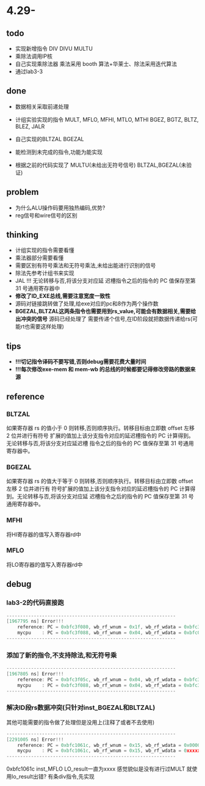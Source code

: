 # 4.29-

## todo

- 实现新增指令
DIV DIVU MULTU
- 乘除法调用IP核
- 自己实现乘除法器 乘法采用 booth 算法+华莱士、除法采用迭代算法
- 通过lab3-3

## done

- 数据相关采取前递处理
- 计组实验实现的指令
MULT, MFLO, MFHI, MTLO, MTHI
BGEZ, BGTZ, BLTZ, BLEZ, JALR
- 自己实现的BLTZAL BGEZAL
- 能检测到未完成的指令,功能为能实现

- 根据之前的代码实现了 MULTU(未给出无符号信号)
  BLTZAL,BGEZAL(未验证)

## problem

- 为什么ALU操作码要用独热编码,优势?
- reg信号和wire信号的区别

## thinking

- 计组实现的指令需要看懂
- 乘法器部分需要看懂  
- 需要区别有符号乘法和无符号乘法,未给出能进行识别的信号
- 除法先参考计组书来实现
- JAL !!!
无论转移与否,将该分支对应延
迟槽指令之后的指令的 PC 值保存至第 31 号通用寄存器中
- **修改了ID_EXE总线,需要注意宽度一致性**
- 源码对链接跳转做了处理,给exe对应的pc和8作为两个操作数
- **BGEZAL,BLTZAL这两条指令也需要用到rs_value,可能会有数据相关,需要给出冲突的信号** 源码已经处理了
需要传递个信号,在ID阶段就把数据传递给rs(可能rt也需要这样处理)

## tips

- **!!!切记指令译码不要写错,否则debug需要花费大量时间**
- **!!!每次修改exe-mem 和 mem-wb 的总线的时候都要记得修改旁路的数据来源**

## reference

### BLTZAL

如果寄存器 rs 的值小于 0 则转移,否则顺序执行。转移目标由立即数 offset 左移 2 位并进行有符号
扩展的值加上该分支指令对应的延迟槽指令的 PC 计算得到。无论转移与否,将该分支对应延迟槽
指令之后的指令的 PC 值保存至第 31 号通用寄存器中。

### BGEZAL

如果寄存器 rs 的值大于等于 0 则转移,否则顺序执行。转移目标由立即数 offset 左移 2 位并进行有
符号扩展的值加上该分支指令对应的延迟槽指令的 PC 计算得到。无论转移与否,将该分支对应延
迟槽指令之后的指令的 PC 值保存至第 31 号通用寄存器中。

### MFHI

将HI寄存器的值写入寄存器rd中

### MFLO

将LO寄存器的值写入寄存器rd中

## debug

### lab3-2的代码直接跑

```c
--------------------------------------------------------------
[1967795 ns] Error!!!
    reference: PC = 0xbfc3f080, wb_rf_wnum = 0x1f, wb_rf_wdata = 0xbfc3f088
    mycpu    : PC = 0xbfc3f088, wb_rf_wnum = 0x04, wb_rf_wdata = 0xbfc00648
--------------------------------------------------------------
```

### 添加了新的指令,不支持除法,和无符号乘

```c
--------------------------------------------------------------
[1967805 ns] Error!!!
    reference: PC = 0xbfc3f05c, wb_rf_wnum = 0x04, wb_rf_wdata = 0xbfc3f088
    mycpu    : PC = 0xbfc3f088, wb_rf_wnum = 0x04, wb_rf_wdata = 0xbfc3f088
--------------------------------------------------------------
```

### 解决ID段rs数据冲突(只针对inst_BGEZAL和BLTZAL)

其他可能需要的指令做了处理但是没用上(注释了或者不去使用)

``` c
--------------------------------------------------------------
[2291005 ns] Error!!!
    reference: PC = 0xbfc1061c, wb_rf_wnum = 0x15, wb_rf_wdata = 0x00000002
    mycpu    : PC = 0xbfc1061c, wb_rf_wnum = 0x15, wb_rf_wdata = 0xxxxxxxxx
--------------------------------------------------------------
```

0xbfc1061c inst_MFLO  LO_result一直为xxxx
感觉貌似是没有进行过MULT 就使用lo_result出错?
有条div指令,先实现